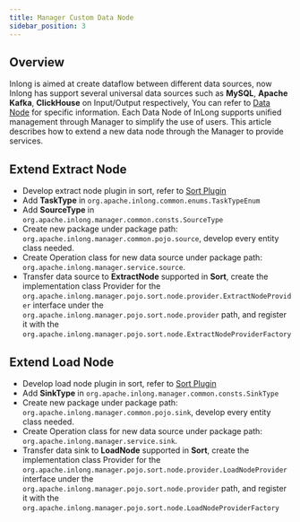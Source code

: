 ```yaml
---
title: Manager Custom Data Node
sidebar_position: 3
---
```


## Overview

Inlong is aimed at create dataflow between different data sources, now Inlong has support several universal data sources such as **MySQL**, **Apache Kafka**, **ClickHouse** on Input/Output respectively,
You can refer to [Data Node](../../data_node/extract_node/overview.md) for specific information. Each Data Node of InLong supports unified management through Manager to simplify the use of users.
This article describes how to extend a new data node through the Manager to provide services.

## Extend Extract Node

- Develop extract node plugin in sort, refer to [Sort Plugin](../extension_sort/extension_connector.md)
- Add **TaskType** in `org.apache.inlong.common.enums.TaskTypeEnum`
- Add **SourceType** in `org.apache.inlong.manager.common.consts.SourceType`
- Create new package under package path: `org.apache.inlong.manager.common.pojo.source`, develop every entity class needed.
- Create Operation class for new data source under package path: `org.apache.inlong.manager.service.source`.
- Transfer data source to **ExtractNode** supported in **Sort**, create the implementation class Provider for the `org.apache.inlong.manager.pojo.sort.node.provider.ExtractNodeProvider` interface under the `org.apache.inlong.manager.pojo.sort.node.provider` path, and register it with the `org.apache.inlong.manager.pojo.sort.node.ExtractNodeProviderFactory`

## Extend Load Node

- Develop load node plugin in sort, refer to [Sort Plugin](../extension_sort/extension_connector.md)
- Add **SinkType** in `org.apache.inlong.manager.common.consts.SinkType`
- Create new package under package path: `org.apache.inlong.manager.common.pojo.sink`, develop every entity class needed.
- Create Operation class for new data source under package path: `org.apache.inlong.manager.service.sink`.
- Transfer data sink to **LoadNode** supported in **Sort**, create the implementation class Provider for the `org.apache.inlong.manager.pojo.sort.node.provider.LoadNodeProvider` interface under the `org.apache.inlong.manager.pojo.sort.node.provider` path, and register it with the `org.apache.inlong.manager.pojo.sort.node.LoadNodeProviderFactory`